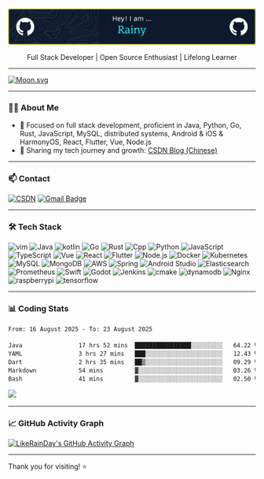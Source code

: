 ![](pic/github-header-image.png)

<p align="center">
  Full Stack Developer | Open Source Enthusiast | Lifelong Learner
</p>

---

[![Moon.svg](https://moon-svg.minung.dev/moon.svg?theme=basic)](https://moon-svg.minung.dev)

---

### 🧑‍💻 About Me

- 💼 Focused on full stack development, proficient in Java, Python, Go, Rust, JavaScript, MySQL, distributed systems, Android & iOS & HarmonyOS, React, Flutter, Vue, Node.js
- 📝 Sharing my tech journey and growth: [CSDN Blog (Chinese)](https://blog.csdn.net/qq_15807167)

---

### 📫 Contact

[![CSDN](https://img.shields.io/badge/-CSDN-c14438?style=flat-square&logo=c&logoColor=white)](https://blog.csdn.net/qq_15807167)
[![Gmail Badge](https://img.shields.io/badge/-Gmail-c14438?style=flat-square&logo=Gmail&logoColor=white&link=mailto:houshuai0816@gmail.com)](mailto:houshuai0816@gmail.com)

<!-- Add more social links if needed -->

---

### 🛠 Tech Stack

<p align="left">
  <img src="https://skillicons.dev/icons?i=vim" alt="vim" width="48" height="48" />
  <img src="https://techstack-generator.vercel.app/java-icon.svg" alt="Java" width="48" height="48" />
  <img src="https://skillicons.dev/icons?i=kotlin" alt="kotlin" width="48" height="48" />
  <img src="https://skillicons.dev/icons?i=go" alt="Go" width="48" height="48" />
  <img src="https://skillicons.dev/icons?i=rust" alt="Rust" width="48" height="48" />
  <img src="https://skillicons.dev/icons?i=cpp" alt="Cpp" width="48" height="48" />
  <img src="https://techstack-generator.vercel.app/python-icon.svg" alt="Python" width="48" height="48" />
  <img src="https://techstack-generator.vercel.app/js-icon.svg" alt="JavaScript" width="48" height="48" />
  <img src="https://techstack-generator.vercel.app/ts-icon.svg" alt="TypeScript" width="48" height="48" />
  <img src="https://skillicons.dev/icons?i=vue" alt="Vue" width="48" height="48" />
  <img src="https://techstack-generator.vercel.app/react-icon.svg" alt="React" width="48" height="48" />
  <img src="https://skillicons.dev/icons?i=flutter" alt="Flutter" width="48" height="48" />
  <img src="https://skillicons.dev/icons?i=nodejs" alt="Node.js" width="48" height="48" />
  <img src="https://techstack-generator.vercel.app/docker-icon.svg" alt="Docker" width="48" height="48" />
  <img src="https://techstack-generator.vercel.app/kubernetes-icon.svg" alt="Kubernetes" width="48" height="48" />
  <img src="https://techstack-generator.vercel.app/mysql-icon.svg" alt="MySQL" width="48" height="48" />
  <img src="https://skillicons.dev/icons?i=mongodb" alt="MongoDB" width="48" height="48" />
  <img src="https://techstack-generator.vercel.app/aws-icon.svg" alt="AWS" width="48" height="48" />
  <img src="https://skillicons.dev/icons?i=spring" alt="Spring" width="48" height="48" />
  <img src="https://skillicons.dev/icons?i=androidstudio" alt="Android Studio" width="48" height="48" />
  <img src="https://skillicons.dev/icons?i=elasticsearch" alt="Elasticsearch" width="48" height="48" />
  <img src="https://skillicons.dev/icons?i=prometheus" alt="Prometheus" width="48" height="48" />
  <img src="https://skillicons.dev/icons?i=swift" alt="Swift" width="48" height="48" />
  <img src="https://skillicons.dev/icons?i=godot" alt="Godot" width="48" height="48" />
  <img src="https://skillicons.dev/icons?i=jenkins" alt="Jenkins" width="48" height="48" />
  <img src="https://skillicons.dev/icons?i=cmake" alt="cmake" width="48" height="48" />
  <img src="https://skillicons.dev/icons?i=dynamodb" alt="dynamodb" width="48" height="48" />
  <img src="https://skillicons.dev/icons?i=nginx" alt="Nginx" width="48" height="48" />
  <img src="https://skillicons.dev/icons?i=raspberrypi" alt="raspberrypi" width="48" height="48" />
  <img src="https://skillicons.dev/icons?i=tensorflow" alt="tensorflow" width="48" height="48" />
</p>

---

### 📊 Coding Stats

<!--START_SECTION:waka-->

```txt
From: 16 August 2025 - To: 23 August 2025

Java                17 hrs 52 mins  ████████████████░░░░░░░░░   64.22 %
YAML                3 hrs 27 mins   ███░░░░░░░░░░░░░░░░░░░░░░   12.43 %
Dart                2 hrs 35 mins   ██▒░░░░░░░░░░░░░░░░░░░░░░   09.29 %
Markdown            54 mins         ▓░░░░░░░░░░░░░░░░░░░░░░░░   03.26 %
Bash                41 mins         ▓░░░░░░░░░░░░░░░░░░░░░░░░   02.50 %
```

<!--END_SECTION:waka-->

<img src="https://github-readme-stats.vercel.app/api?username=LikeRainDay&show_icons=true&title_color=fff&icon_color=79ff97&text_color=9f9f9f&bg_color=151515&count_private=true">

---

### 📈 GitHub Activity Graph

[![LikeRainDay's GitHub Activity Graph](https://github-readme-activity-graph.vercel.app/graph?username=LikeRainDay&theme=github-compact)](https://github.com/Ashutosh00710/github-readme-activity-graph)

---

Thank you for visiting! ⭐️
